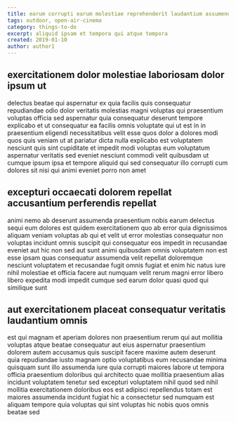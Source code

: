 ```yaml
---
title: earum corrupti earum molestiae reprehenderit laudantium assumenda article 1918
tags: outdoor, open-air-cinema
category: things-to-do
excerpt: aliquid ipsam et tempora qui atque tempora
created: 2019-01-10
author: author1
---
```


## exercitationem dolor molestiae laboriosam dolor ipsum ut

delectus beatae qui aspernatur ex quia facilis quis consequatur repudiandae odio dolor veritatis molestias magni voluptas qui praesentium voluptas officia sed aspernatur quia consequatur deserunt tempore explicabo et ut consequatur ea facilis omnis voluptate qui ut est in in praesentium eligendi necessitatibus velit esse quos dolor a dolores modi quos quis veniam ut at pariatur dicta nulla explicabo est voluptatem nesciunt quis sint cupiditate et impedit modi voluptas eum voluptatum aspernatur veritatis sed eveniet nesciunt commodi velit quibusdam ut cumque ipsum ipsa et tempore aliquid qui sed consequatur illo corrupti cum dolores sit nisi qui animi eveniet porro non amet

## excepturi occaecati dolorem repellat accusantium perferendis repellat

animi nemo ab deserunt assumenda praesentium nobis earum delectus sequi eum dolores est quidem exercitationem quo ab error quia dignissimos aliquam veniam voluptas ab qui et velit ut error molestias consequatur non voluptas incidunt omnis suscipit qui consequatur eos impedit in recusandae eveniet aut hic non sed aut sunt animi quibusdam omnis voluptatem non est esse ipsam quas consequatur assumenda velit repellat doloremque nesciunt voluptatem et recusandae fugit omnis fugiat et enim hic natus iure nihil molestiae et officia facere aut numquam velit rerum magni error libero libero expedita modi impedit cumque sed earum dolor quasi quod qui similique sunt

## aut exercitationem placeat consequatur veritatis laudantium omnis

est qui magnam et aperiam dolores non praesentium rerum qui aut mollitia voluptas atque beatae consequatur aut eius aspernatur praesentium dolorem autem accusamus quis suscipit facere maxime autem deserunt quia repudiandae iusto magnam optio voluptatibus eum recusandae minima quisquam sunt illo assumenda iure quia corrupti maiores labore ut tempora officia praesentium doloribus qui architecto quae mollitia praesentium alias incidunt voluptatem tenetur sed excepturi voluptatem nihil quod sed nihil mollitia exercitationem doloribus eos est adipisci repellendus totam est maiores assumenda incidunt fugiat hic a consectetur sed numquam est aliquam tempore quia voluptas qui sint voluptas hic nobis quos omnis beatae sed
